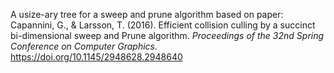 A usize-ary tree for a sweep and prune algorithm based on paper:
Capannini, G., & Larsson, T. (2016). Efficient collision culling by a succinct bi-dimensional sweep and Prune algorithm. *Proceedings of the 32nd Spring Conference on Computer Graphics.* https://doi.org/10.1145/2948628.2948640